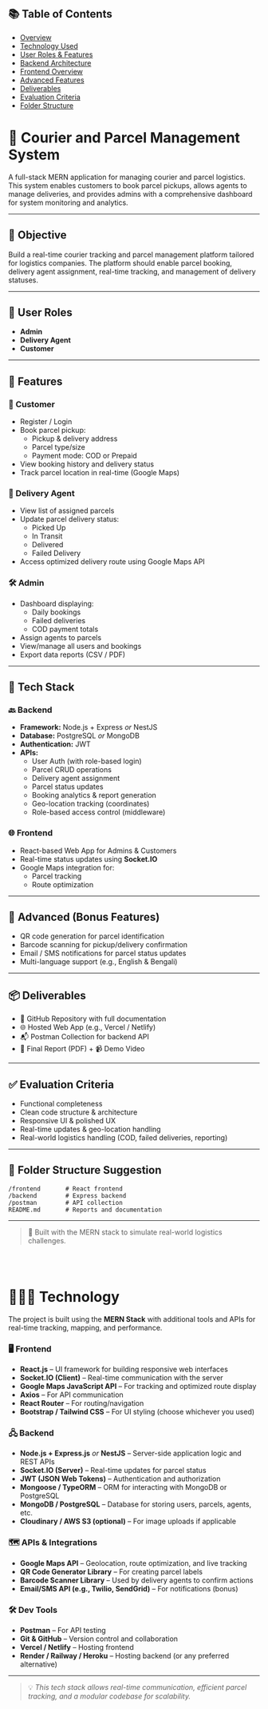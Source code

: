 ## 📚 Table of Contents

- [Overview](#-courier-and-parcel-management-system)
- [Technology Used](#-technology)
- [User Roles & Features](#-features)
- [Backend Architecture](#-backend)
- [Frontend Overview](#-frontend)
- [Advanced Features](#-advanced-bonus-features)
- [Deliverables](#-deliverables)
- [Evaluation Criteria](#-evaluation-criteria)
- [Folder Structure](#-folder-structure-suggestion)




# 🚚 Courier and Parcel Management System

A full-stack MERN application for managing courier and parcel logistics. This system enables customers to book parcel pickups, allows agents to manage deliveries, and provides admins with a comprehensive dashboard for system monitoring and analytics.

---

## 📌 Objective

Build a real-time courier tracking and parcel management platform tailored for logistics companies. The platform should enable parcel booking, delivery agent assignment, real-time tracking, and management of delivery statuses.

---

## 👥 User Roles

- **Admin**
- **Delivery Agent**
- **Customer**

---

## 🔑 Features

### 🧍 Customer
- Register / Login
- Book parcel pickup:
  - Pickup & delivery address
  - Parcel type/size
  - Payment mode: COD or Prepaid
- View booking history and delivery status
- Track parcel location in real-time (Google Maps)

### 🚴 Delivery Agent
- View list of assigned parcels
- Update parcel delivery status:
  - Picked Up
  - In Transit
  - Delivered
  - Failed Delivery
- Access optimized delivery route using Google Maps API

### 🛠️ Admin
- Dashboard displaying:
  - Daily bookings
  - Failed deliveries
  - COD payment totals
- Assign agents to parcels
- View/manage all users and bookings
- Export data reports (CSV / PDF)

---

## 🧰 Tech Stack

### 🔙 Backend
- **Framework:** Node.js + Express _or_ NestJS
- **Database:** PostgreSQL _or_ MongoDB
- **Authentication:** JWT
- **APIs:**
  - User Auth (with role-based login)
  - Parcel CRUD operations
  - Delivery agent assignment
  - Parcel status updates
  - Booking analytics & report generation
  - Geo-location tracking (coordinates)
  - Role-based access control (middleware)

### 🌐 Frontend
- React-based Web App for Admins & Customers
- Real-time status updates using **Socket.IO**
- Google Maps integration for:
  - Parcel tracking
  - Route optimization

---

## 🚀 Advanced (Bonus Features)
- QR code generation for parcel identification
- Barcode scanning for pickup/delivery confirmation
- Email / SMS notifications for parcel status updates
- Multi-language support (e.g., English & Bengali)

---

## 📦 Deliverables

- 🔗 GitHub Repository with full documentation
- 🌐 Hosted Web App (e.g., Vercel / Netlify)
- 📬 Postman Collection for backend API
- 📝 Final Report (PDF) + 📹 Demo Video

---

## ✅ Evaluation Criteria

- Functional completeness
- Clean code structure & architecture
- Responsive UI & polished UX
- Real-time updates & geo-location handling
- Real-world logistics handling (COD, failed deliveries, reporting)

---

## 📁 Folder Structure Suggestion

```
/frontend       # React frontend
/backend        # Express backend
/postman        # API collection
README.md       # Reports and documentation
```

---

> 🔧 Built with the MERN stack to simulate real-world logistics challenges.

<br/>
<br/>

# 🧑🏻‍💻 Technology

The project is built using the **MERN Stack** with additional tools and APIs for real-time tracking, mapping, and performance.

### 🖥️ Frontend
- **React.js** – UI framework for building responsive web interfaces
- **Socket.IO (Client)** – Real-time communication with the server
- **Google Maps JavaScript API** – For tracking and optimized route display
- **Axios** – For API communication
- **React Router** – For routing/navigation
- **Bootstrap / Tailwind CSS** – For UI styling (choose whichever you used)

### 🖧 Backend
- **Node.js + Express.js** _or_ **NestJS** – Server-side application logic and REST APIs
- **Socket.IO (Server)** – Real-time updates for parcel status
- **JWT (JSON Web Tokens)** – Authentication and authorization
- **Mongoose / TypeORM** – ORM for interacting with MongoDB or PostgreSQL
- **MongoDB / PostgreSQL** – Database for storing users, parcels, agents, etc.
- **Cloudinary / AWS S3 (optional)** – For image uploads if applicable

### 🗺️ APIs & Integrations
- **Google Maps API** – Geolocation, route optimization, and live tracking
- **QR Code Generator Library** – For creating parcel labels
- **Barcode Scanner Library** – Used by delivery agents to confirm actions
- **Email/SMS API (e.g., Twilio, SendGrid)** – For notifications (bonus)

### 🛠️ Dev Tools
- **Postman** – For API testing
- **Git & GitHub** – Version control and collaboration
- **Vercel / Netlify** – Hosting frontend
- **Render / Railway / Heroku** – Hosting backend (or any preferred alternative)

---

> 💡 _This tech stack allows real-time communication, efficient parcel tracking, and a modular codebase for scalability._



<!-- 
##📄 Final PDF Report

A professionally written document that summarizes the project, typically includes:

   - **Project Overview** – A summary of what the system does and who it's for.

   - **Tech Stack Used** – What technologies and tools you used (e.g., React, Node.js, MongoDB).

   - **System Architecture** – High-level design of frontend, backend, and database.

   - **Features Implemented** – A breakdown of each feature by role (Admin, Agent, Customer).

   - **Challenges & Solutions** – Any technical hurdles you faced and how you solved them.

   - **Bonus Features (if any)** – QR code, notifications, etc.

   - **Screenshots** – UI screenshots of important pages.

   - **How to Run Locally** – Steps for cloning and running the app.

   - **Conclusion** – Wrap-up and key takeaways from building the project.


## 🎥 Video Demo

A short screen recording (usually 3–10 minutes) that:

    1. Introduces the project

    2. Shows the major features in action

        - User flow: registration → parcel booking → tracking

        - Admin assigning parcels, viewing reports

        - Agent updating status, optimized route view

    3. Explains key technical components (optional)

    4. Demonstrates real-time features (e.g., status updates, map tracking)


## 📌 Tools to create it:

**Screen Recording:** OBS Studio, Loom, or built-in recorder

**Video Format:** MP4 or share via YouTube/Google Drive
-->
